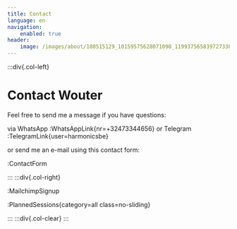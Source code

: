```yaml
---
title: Contact
language: en
navigation:
    enabled: true
header:
    image: /images/about/180515129_10159575628071098_1199375658397273382_n.jpg
---
```


:::div{.col-left}

# Contact Wouter

Feel free to send me a message if you have questions:

via WhatsApp :WhatsAppLink{nr=+32473344656} or Telegram :TelegramLink{user=harmonicsbe}

or send me an e-mail using this contact form:

:ContactForm

:::
:::div{.col-right}

:MailchimpSignup

:PlannedSessions{category=all class=no-sliding}

:::
:::div{.col-clear}
:::
